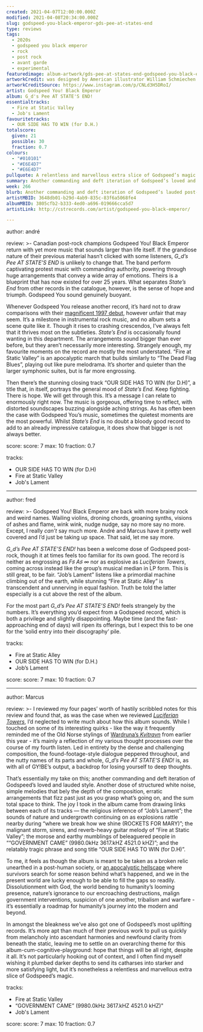 ```yaml
---
created: 2021-04-07T12:00:00.000Z
modified: 2021-04-08T20:34:00.000Z
slug: godspeed-you-black-emperor-gds-pee-at-states-end
type: reviews
tags:
  - 2020s
  - godspeed you black emperor
  - rock
  - post rock
  - avant garde
  - experimental
featuredimage: album-artwork/gds-pee-at-states-end-godspeed-you-black-emperor.jpg
artworkCredit: was designed by American illustrator William Schmiechen.
artworkCreditSource: https://www.instagram.com/p/CNLd3H5DRoI/
artist: Godspeed You! Black Emperor
album: G_d's Pee AT STATE'S END!
essentialtracks:
  - Fire at Static Valley
  - Job's Lament
favouritetracks:
  - OUR SIDE HAS TO WIN (for D.H.)
totalscore:
  given: 21
  possible: 30
  fraction: 0.7
colours:
  - "#010101"
  - "#E6E4D7"
  - "#E6E4D7"
pullquote: A relentless and marvellous extra slice of Godspeed’s magic.
summary: Another commanding and deft iteration of Godspeed’s loved and lauded style. Another dose of structured white noise, simple melodies that bely the depth of the composition, erratic arrangements that fizz past just as you grasp what’s going on, and the sum total space to think.
week: 266
blurb: Another commanding and deft iteration of Godspeed’s lauded post-rock style. Although lacking the range of previous records, it still offers space to think.
artistMBID: 3648db01-b29d-4ab9-835c-83f6a5068fe4
albumMBID: 3805cfb2-b333-4ed0-a696-019666cca5d7
artistLink: http://cstrecords.com/artist/godspeed-you-black-emperor/

---
```


author: andré

review: >-
  Canadian post-rock champions Godspeed You! Black Emperor return with yet more music that sounds larger than life itself. If the grandiose nature of their previous material hasn’t clicked with some listeners, _G\_d’s Pee AT STATE’S END_ is unlikely to change that. The band perform captivating protest music with commanding authority, powering through huge arrangements that convey a wide array of emotions. Theirs is a blueprint that has now existed for over 25 years. What separates _State’s End_ from other records in the catalogue, however, is the sense of hope and triumph. Godspeed You sound genuinely buoyant.

  Whenever Godspeed You release another record, it’s hard not to draw comparisons with their [magnificent 1997 debut](/reviews/godspeed-you-black-emperor-f-sharp-a-sharp-infinity), however unfair that may seem. It’s a milestone in instrumental rock music, and no album sets a scene quite like it. Though it rises to crashing crescendos, I’ve always felt that it thrives most on the subtleties. _State’s End_ is occasionally found wanting in this department. The arrangements sound bigger than ever before, but they aren’t necessarily more interesting. Strangely enough, my favourite moments on the record are mostly the most understated. “Fire at Static Valley” is an apocalyptic march that builds similarly to “The Dead Flag Blues”, playing out like pure melodrama. It’s shorter and quieter than the larger symphonic suites, but is far more engrossing.

  Then there’s the stunning closing track “OUR SIDE HAS TO WIN (for D.H)”, a title that, in itself, portrays the general mood of _State’s End_. Keep fighting. There is hope. We will get through this. It’s a message I can relate to enormously right now. The music is gorgeous, offering time to reflect, with distorted soundscapes buzzing alongside aching strings. As has often been the case with Godspeed You’s music, sometimes the quietest moments are the most powerful. Whilst _State’s End_ is no doubt a bloody good record to add to an already impressive catalogue, it does show that bigger is not always better.

score:
  score: 7
  max: 10
  fraction: 0.7

tracks:
  - OUR SIDE HAS TO WIN (for D.H)
  - Fire at Static Valley
  - Job's Lament

---

author: fred

review: >-
  Godspeed You! Black Emperor are back with more brainy rock and weird names. Wailing violins, droning chords, groaning synths, visions of ashes and flame, wink wink, nudge nudge, say no more say no more. Except, I really _can’t_ say much more. André and Marcus have it pretty well covered and I’d just be taking up space. That said, let me say more.

  _G\_d’s Pee AT STATE’S END!_ has been a welcome dose of Godspeed post-rock, though it at times feels too familiar for its own good. The record is neither as engrossing as _F♯ A♯ ∞_ nor as explosive as _Luciferian Towers_, coming across instead like the group’s musical median in LP form. This is still great, to be fair. “Job’s Lament” listens like a primordial machine climbing out of the earth, while stunning “Fire at Static Alley” is transcendent and unnerving in equal fashion. Truth be told the latter especially is a cut above the rest of the album.

  For the most part _G\_d’s Pee AT STATE’S END!_ feels strangely by the numbers. It’s everything you’d expect from a Godspeed record, which is both a privilege and slightly disappointing. Maybe time (and the fast-approaching end of days) will ripen its offerings, but I expect this to be one for the ‘solid entry into their discography’ pile.

tracks:
  - Fire at Static Alley
  - OUR SIDE HAS TO WIN (for D.H.)
  - Job’s Lament

score:
  score: 7
  max: 10
  fraction: 0.7

---

author: Marcus

review: >-
  I reviewed my four pages’ worth of hastily scribbled notes for this review and found that, as was the case when we reviewed _[Luciferian Towers](/reviews/godspeed-you-black-emperor-luciferian-towers)_, I’d neglected to write much about how this album sounds. While I touched on some of its interesting quirks - like the way it frequently reminded me of the Old Norse stylings of [Wardruna’s _Kvitravn_](https://www.loudersound.com/reviews/wardruna-kvitravn-album-review) from earlier this year - it’s mainly a reflection of my various thought processes over the course of my fourth listen. Led in entirety by the dense and challenging composition, the found-footage-style dialogue peppered throughout, and the nutty names of its parts and whole, _G\_d’s Pee AT STATE’S END!_ is, as with all of GY!BE’s output, a backdrop for losing yourself to deep thoughts.

  That’s essentially my take on this; another commanding and deft iteration of Godspeed’s loved and lauded style. Another dose of structured white noise, simple melodies that bely the depth of the composition, erratic arrangements that fizz past just as you grasp what’s going on, and the sum total space to think. The joy I took in the album came from drawing links between each of its tracks — the religious inference of “Job’s Lament”; the sounds of nature and undergrowth continuing on as explosions rattle nearby during “where we break how we shine (ROCKETS FOR MARY)”; the malignant storm, sirens, and reverb-heavy guitar melody of “Fire at Static Valley”; the morose and earthy mumblings of beleaguered people in ““GOVERNMENT CAME” (9980.0kHz 3617.kHZ 4521.0 kHZ)”; and the relatably tragic phrase and song title “OUR SIDE HAS TO WIN (for D.H)”.

  To me, it feels as though the album is meant to be taken as a broken relic unearthed in a post-human society, or [an apocalyptic hellscape](/articles/world-on-fire-the-music-of-fallout-3/) where survivors search for some reason behind what’s happened, and we in the present world are lucky enough to be able to fill the gaps so readily. Dissolutionment with God, the world bending to humanity’s looming presence, nature’s ignorance to our encroaching destructions, malign government interventions, suspicion of one another, tribalism and warfare - it’s essentially a roadmap for humanity’s journey into the modern and beyond.

  In amongst the bleakness we’ve also got one of Godspeed’s most uplifting records. It’s more apt than much of their previous work to pull us quickly from melancholy into ascendant harmonies and newfound clarity from beneath the static, leaving me to settle on an overarching theme for this album-cum-cognitive-playground: hope that things will be all right, despite it all. It’s not particularly hooking out of context, and I often find myself wishing it plumbed darker depths to send its catharses into starker and more satisfying light, but it’s nonetheless a relentless and marvellous extra slice of Godspeed’s magic.

tracks:
  - Fire at Static Valley
  - “GOVERNMENT CAME” (9980.0kHz 3617.kHZ 4521.0 kHZ)"
  - Job's Lament

score:
  score: 7
  max: 10
  fraction: 0.7

